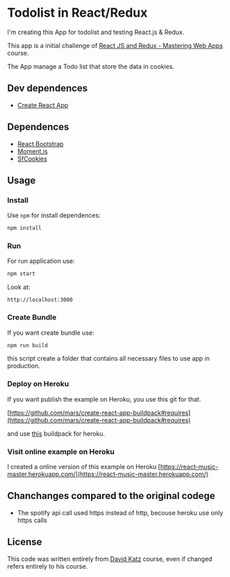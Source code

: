 # Todolist in React/Redux

I'm creating this App for todolist and testing React.js & Redux.


This app is a initial challenge of [React JS and Redux - Mastering Web Apps](https://www.udemy.com/react-js-and-redux-mastering-web-apps/learn/v4/overview) course.

The App manage a Todo list that store the data in cookies.

## Dev dependences

* [Create React App](https://github.com/facebookincubator/create-react-app)

## Dependences

* [React Bootstrap](https://react-bootstrap.github.io/) 
* [Moment.js](https://momentjs.com/)
* [SfCookies](https://www.npmjs.com/package/sfcookies)

## Usage

### Install

Use `npm` for install dependences:
```javascript
npm install
```

### Run 

For run application use:
```javascript
npm start
```
Look at:

```
http://localhost:3000
```

### Create Bundle

If you want create bundle use:
```javascript
npm run build
```
this script create a folder that contains all  necessary files to use app in production.

### Deploy on Heroku

If you want publish the example on Heroku, you use this git for that.

[https://github.com/mars/create-react-app-buildpack#requires](https://github.com/mars/create-react-app-buildpack#requires)

and use [this](https://github.com/mars/create-react-app-buildpack.git) buildpack for heroku.

### Visit online example on Heroku

I created a online version of this example on Heroku [https://react-music-master.herokuapp.com/](https://react-music-master.herokuapp.com/)

## Chanchanges compared to the original codege 

* The spotify api call used https instead of http, becouse heroku use only https calls

## License

This code was written entirely from [David Katz](https://www.linkedin.com/in/david-katz-sf/) course, even if changed refers entirely to his course.